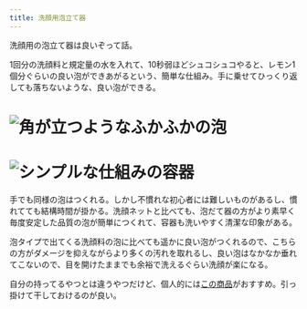```yaml
---
title: 洗顔用泡立て器
---
```

洗顔用の泡立て器は良いぞって話。

1回分の洗顔料と規定量の水を入れて、10秒弱ほどシュコシュコやると、レモン1個分ぐらいの良い泡ができあがるという、簡単な仕組み。手に乗せてひっくり返しても落ちないような、良い泡ができる。

![](https://lh4.googleusercontent.com/WiKeoINhI2Jdjo1stAM_wjLWLwwTSvYu5CtK_wyeAfFCb-owzb99NwlDJF6V4XZI1IiZyiLBOzlJXZ0H7LnHFfKZ_k-RAeJ2xPOlc7JRJua6OrA2HWvirbuiu-w8Ik-90CktKzdP7x00SHrr3WMrpD_ermgeBLkR4UlX_H-2xwMK_WT3VN98Edncawol "角が立つようなふかふかの泡")
===================================================================================================================================================================================================================================================

![](https://lh4.googleusercontent.com/sYYRfZey0aPZ61apYpfPPkk02lmiYR9VuYtjGDtJhnGKH_oXW2QOgITdoejxr9jDB6ZHnw227vxwYw-YPYmxgEYGrCrSPowu1ZxC-iifAZCs0IptSgYx1rG8pJSLU4r1QwDuCrO0WEUEXP_1SJ9Uscd60AsruKJJXLkgFOp4GLJuryDdk37N9EJCGPWx "シンプルな仕組みの容器")
=================================================================================================================================================================================================================================================

手でも同様の泡はつくれる。しかし不慣れな初心者には難しいものがあるし、慣れてても結構時間が掛かる。洗顔ネットと比べても、泡だて器の方がより素早く毎度安定した品質の泡が簡単につくれて、容器も洗いやすく清潔な印象がある。

泡タイプで出てくる洗顔料の泡に比べても遥かに良い泡がつくれるので、こちらの方がダメージを抑えながらより多くの汚れを取れるし、良い泡はなかなか垂れてこないので、目を開けたままでも余裕で洗えるぐらい洗顔が楽になる。

自分の持ってるやつとは違うやつだけど、個人的には[この商品](https://www.amazon.co.jp/dp/B09KMP9GDN)がおすすめ。引っ掛けて干しておけるのが良い。
